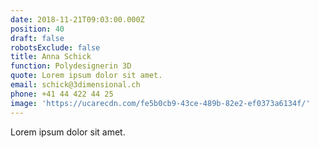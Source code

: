 ```yaml
---
date: 2018-11-21T09:03:00.000Z
position: 40
draft: false
robotsExclude: false
title: Anna Schick
function: Polydesignerin 3D
quote: Lorem ipsum dolor sit amet.
email: schick@3dimensional.ch
phone: +41 44 422 44 25
image: 'https://ucarecdn.com/fe5b0cb9-43ce-489b-82e2-ef0373a6134f/'
---
```

Lorem ipsum dolor sit amet.
